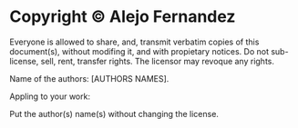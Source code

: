 # Copyright © Alejo Fernandez
Everyone is allowed to share, and, transmit verbatim copies of this document(s), without modifing it, and with propietary notices.
Do not sub-license, sell, rent, transfer rights.
The licensor may revoque any rights.

Name of the authors: [AUTHORS NAMES].

Appling to your work:

Put the author(s) name(s) without changing the license.
